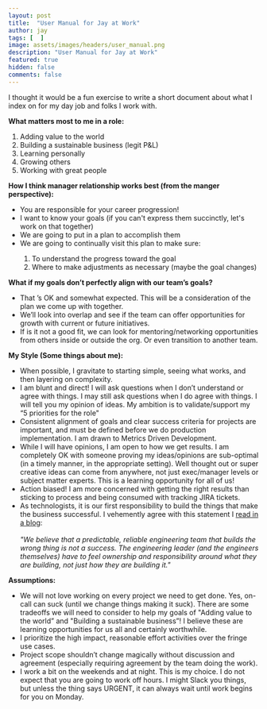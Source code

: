 ```yaml
---
layout: post
title:  "User Manual for Jay at Work"
author: jay
tags: [  ]
image: assets/images/headers/user_manual.png
description: "User Manual for Jay at Work"
featured: true
hidden: false
comments: false
---
```


<p>I thought it would be a fun exercise to write a short document about what I index on for my day job and folks I work with.</p>
<p><strong>What matters most to me in a role:<br /></strong></p>

<ol>
  <li>Adding value to the world</li>
  <li>Building a sustainable business (legit P&amp;L)</li>
  <li>Learning personally</li>
  <li>Growing others</li>
  <li>Working with great people</li>
</ol>
<p><strong>How I think manager relationship works best (from the manger perspective):</strong></p>
<ul>
<li>You are responsible for your career progression!</li>
<li>I want to know your goals (if you can't express them succinctly, let's work on that together)</li>
<li>We are going to put in a plan to accomplish them</li>
<li>We are going to continually visit this plan to make sure:</li>
<ol>
<li>To understand the progress toward the goal</li>
<li>Where to make adjustments as necessary (maybe the goal changes)</li>
</ol></ul>
<p><strong>What if my goals don&rsquo;t perfectly align with our team&rsquo;s goals?</strong></p>
<ul>
<li>That &rsquo;s OK and somewhat expected. This will be a consideration of the plan we come up with together.</li>
<li>We&rsquo;ll look into overlap and see if the team can offer opportunities for growth with current or future initiatives.&nbsp;</li>
<li>If is it not a good fit, we can look for mentoring/networking opportunities from others inside or outside the org. Or even transition to another team.</li>
</ul>
<p><strong>My Style (Some things about me):</strong></p>
<ul>
<li>When possible, I gravitate to starting simple, seeing what works, and then layering on complexity.&nbsp;</li>
<li>I am blunt and direct! I will ask questions when I don&rsquo;t understand or agree with things. I may still ask questions when I do agree with things. I will tell you my opinion of ideas. My ambition is to validate/support my &ldquo;5 priorities for the role"&nbsp;</li>
<li>Consistent alignment of goals and clear success criteria for projects are important, and must be defined before we do production implementation. I am drawn to Metrics Driven Development.</li>
<li>While I will have opinions, I am open to how we get results.&nbsp;I am completely OK with someone proving my ideas/opinions are sub-optimal (in a timely manner, in the appropriate setting). Well thought out or super creative ideas can come from anywhere, not just exec/manager levels or subject matter experts. This is a learning opportunity for all of us!</li>
<li>Action biased! I am more concerned with getting the right results than sticking to process and being consumed with tracking JIRA tickets.&nbsp;</li>
<li>As technologists, it is our first responsibility to build the things that make the business successful. I vehemently agree with this statement I <a href="https://medium.com/hubspot-product/why-our-engineering-leaders-focus-on-product-over-process-26224aa4b36b" target="_blank">read in a blog</a>:<br /><br />
<i>"We believe that a predictable, reliable engineering team that builds the wrong thing is not a success. The engineering leader (and the<span class="Apple-converted-space">&nbsp;</span>engineers themselves) have to feel ownership and responsibility around what they are building, not just how they are building it."</i></li>
</ul>
<p><strong>Assumptions:</strong></p>
<ul>
<li>We will not love working on every project we need to get done. Yes, on-call can suck (until we change things making it suck). There are some tradeoffs we will need to consider to help my goals of "Adding value to the world&rdquo; and "Building a sustainable business&rdquo;! I believe these are learning opportunities for us all and certainly worthwhile.</li>
<li>I prioritize the high impact, reasonable effort activities over the fringe use cases.</li>
<li>Project scope shouldn&rsquo;t change magically without discussion and agreement (especially requiring agreement by the team doing the work).</li>
<li>I work a bit on the weekends and at night. This is my choice.&nbsp;I do not expect that you are going to work off hours.&nbsp;I might Slack you things, but unless the thing says URGENT, it can always wait until work begins for you on Monday.</li>
</ul>
